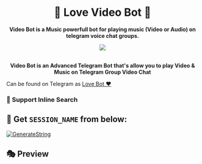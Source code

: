 <h1 align = "center"> 🎵 Love Video Bot 🎵 </h1>

<p align="center"><b> Video Bot is a Music powerfull bot for playing music (Video or Audio) on telegram voice chat groups. </b></p>


<p align="center"><a href="https://t.me/Yarri_Ka_Circle_7"><img src="https://te.legra.ph/file/bb57ccbd4be51218fccb6.jpg"></a></p>
<p align="center">
    <br><b>Video Bot is an Advanced Telegram Bot that's allow you to play Video & Music on Telegram Group Video Chat</b><br>









 
</p>

Can be found on Telegram as [Love Bot ❤](https://t.me/Love_Guru_Music_bot)</br>

### 🔎 Support Inline Search




## 🧪 Get `SESSION_NAME` from below:

 [![GenerateString](https://te.legra.ph/file/e63dc76bc56a39f3383ab.jpg)](https://replit.com/@Ritikkashyap7/Session-Generator#main.py)


## 🎭 Preview
<p align="center">



































